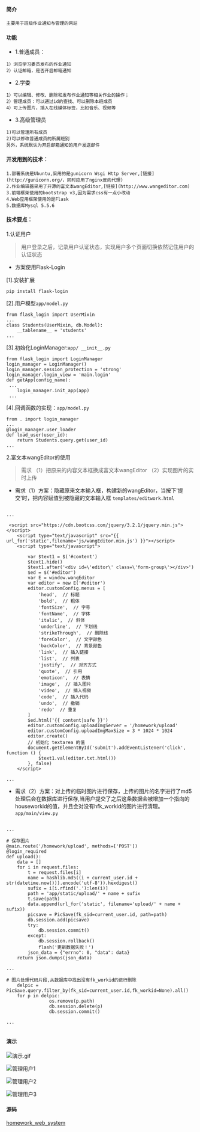 
#### 简介
```
主要用于班级作业通知与管理的网站
```
#### 功能
- 1.普通成员：
```
1）浏览学习委员发布的作业通知
2）认证邮箱，是否开启邮箱通知
```
- 2.学委
```
1）可以编辑、修改、删除和发布作业通知等相关作业的操作；
2）管理成员：可以通过id的查找、可以删除本班成员
4）可上传图片，插入在线媒体标签，比如音乐、视频等
```
- 3.高级管理员
```
1)可以管理所有成员
2)可以修改普通成员的所属班别
另外，系统默认为开启邮箱通知的用户发送邮件
```
#### 开发用到的技术：
```
1.部署系统是Ubuntu,采用的是gunicorn Wsgi Http Server,[链接](http://gunicorn.org/，同时应用了nginx反向代理)
2.作业编辑器采用了开源的富文本wangEditor,[链接](http://www.wangeditor.com)
3.前端框架使用的bootstrap v3,因为需求css有一点小改动
4.Web应用框架使用的是Flask
5.数据库Mysql 5.5.6
```
#### 技术要点：
1.认证用户
> 用户登录之后，记录用户认证状态，实现用户多个页面切换依然记住用户的认证状态

- 方案使用Flask-Login

[1].安装扩展
```
pip install flask-login
```

[2].用户模型`app/model.py`
```
from flask_login import UserMixin
...
class Students(UserMixin, db.Model):
    __tablename__ = 'students'
...
```
[3].初始化LoginManager:`app/ __init__.py`
```
from flask_login import LoginManager
login_manager = LoginManager()
login_manager.session_protection = 'strong'
login_manager.login_view = 'main.login'
def getApp(config_name):
 ...
    login_manager.init_app(app)
 ...
```
[4].回调函数的实现：`app/model.py`
```
from . import login_manager
...
@login_manager.user_loader
def load_user(user_id):
    return Students.query.get(user_id)
...
```
2.富文本wangEditor的使用
> 需求 
（1）把原来的内容文本框换成富文本wangEditor
（2）实现图片的实时上传

- 需求（1）方案：隐藏原来文本输入框，构建新的wangEditor，当按下'提交'时，把内容赋值到被隐藏的文本输入框
`templates/editwork.html`
```

...

 <script src="https://cdn.bootcss.com/jquery/3.2.1/jquery.min.js"></script>
    <script type="text/javascript" src="{{ url_for('static',filename='js/wangEditor.min.js') }}"></script>
    <script type="text/javascript">

        var $text1 = $('#content')
        $text1.hide()
        $text1.after('<div id=\'editor\' class=\'form-group\'></div>')
        $ed = $('#editor')
        var E = window.wangEditor
        var editor = new E('#editor')
        editor.customConfig.menus = [
            'head',  // 标题
            'bold',  // 粗体
            'fontSize',  // 字号
            'fontName',  // 字体
            'italic',  // 斜体
            'underline',  // 下划线
            'strikeThrough',  // 删除线
            'foreColor',  // 文字颜色
            'backColor',  // 背景颜色
            'link',  // 插入链接
            'list',  // 列表
            'justify',  // 对齐方式
            'quote',  // 引用
            'emoticon',  // 表情
            'image',  // 插入图片
            'video',  // 插入视频
            'code',  // 插入代码
            'undo',  // 撤销
            'redo'  // 重复
        ]
        $ed.html('{{ content|safe }}')
        editor.customConfig.uploadImgServer = '/homework/upload'
        editor.customConfig.uploadImgMaxSize = 3 * 1024 * 1024
        editor.create()
        // 初始化 textarea 的值
        document.getElementById('submit').addEventListener('click', function () {
            $text1.val(editor.txt.html())
        }, false)
    </script>

...

```
- 需求（2）方案：对上传的临时图片进行保存，上传的图片的名字进行了md5处理后会在数据库进行保存,当用户提交了之后这条数据会被增加一个指向的houseworkid的值，并且会对没有hfk_workid的图片进行清理。
`app/main/view.py`
```

...

# 保存图片
@main.route('/homework/upload', methods=['POST'])
@login_required
def upload():
    data = []
    for i in request.files:
        t = request.files[i]
        name = hashlib.md5((i + current_user.id + str(datetime.now())).encode('utf-8')).hexdigest()
        sufix = i[i.rfind('.'):len(i)]
        path = 'app/static/upload/' + name + sufix
        t.save(path)
        data.append(url_for('static', filename='upload/' + name + sufix))
        picsave = PicSave(fk_sid=current_user.id, path=path)
        db.session.add(picsave)
        try:
            db.session.commit()
        except:
            db.session.rollback()
            flash('更新数据失败！')
        json_data = {"errno": 0, "data": data}
    return json.dumps(json_data)

...

# 图片处理代码片段,从数据库中找出没有fk_workid的进行删除
    delpic = PicSave.query.filter_by(fk_sid=current_user.id,fk_workid=None).all()
    for p in delpic:
                os.remove(p.path)
                db.session.delete(p)
                db.session.commit()

...


```

#### 演示
![演示.gif](https://upload-images.jianshu.io/upload_images/4413333-db5cf797d9c015f3.gif?imageMogr2/auto-orient/strip)

![管理用户1](https://upload-images.jianshu.io/upload_images/4413333-8e6ab7d8d01a0edb.PNG?imageMogr2/auto-orient/strip%7CimageView2/2/w/1240)

![管理用户2](https://upload-images.jianshu.io/upload_images/4413333-8e5e99601573d1be.PNG?imageMogr2/auto-orient/strip%7CimageView2/2/w/1240)

![管理用户3](https://upload-images.jianshu.io/upload_images/4413333-0c31a1de607b04d8.PNG?imageMogr2/auto-orient/strip%7CimageView2/2/w/1240)




#### 源码
[homework_web_system](https://github.com/Cendeal/homework_web_system)




